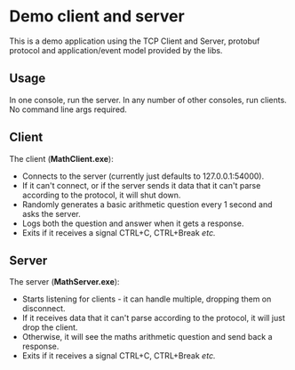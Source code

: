 # Demo client and server

This is a demo application using the TCP Client and Server, protobuf protocol and application/event model provided by the libs.

## Usage

In one console, run the server.
In any number of other consoles, run clients.
No command line args required.


## Client

The client (**MathClient.exe**):
- Connects to the server (currently just defaults to 127.0.0.1:54000).
- If it can't connect, or if the server sends it data that it can't parse according to the protocol, it will shut down.
- Randomly generates a basic arithmetic question every 1 second and asks the server.
- Logs both the question and answer when it gets a response.
- Exits if it receives a signal CTRL+C, CTRL+Break *etc.*

## Server

The server (**MathServer.exe**):
- Starts listening for clients - it can handle multiple, dropping them on disconnect.
- If it receives data that it can't parse according to the protocol, it will just drop the client.
- Otherwise, it will see the maths arithmetic question and send back a response.
- Exits if it receives a signal CTRL+C, CTRL+Break *etc.*